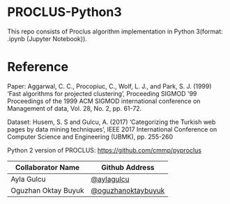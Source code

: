 # PROCLUS-Python3
This repo consists of Proclus algorithm implementation in Python 3(format: .ipynb (Jupyter Notebook)). 


# Reference
Paper: Aggarwal, C. C., Procopiuc, C., Wolf, L. J., and Park, S. J. (1999) ‘Fast algorithms for projected clustering’, Proceeding SIGMOD '99 Proceedings of the 1999 ACM SIGMOD international conference on Management of data, Vol. 28, No. 2, pp. 61-72.

Dataset: Husem, S. S and Gulcu, A. (2017) ‘Categorizing the Turkish web pages by data mining techniques’, IEEE 2017 International Conference on Computer Science and Engineering (UBMK), pp. 255-260

Python 2 version of PROCLUS: https://github.com/cmmp/pyproclus




Collaborator Name | Github Address
--- | ---
Ayla Gulcu  | [@aylagulcu](https://github.com/aylagulcu)
Oguzhan Oktay Buyuk | [@oguzhanoktaybuyuk](https://github.com/OguzhanOktay-Buyuk)
